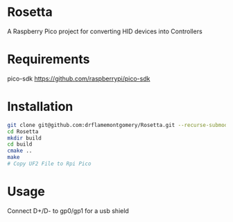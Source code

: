 # Rosetta
A Raspberry Pico project for converting HID devices into Controllers

# Requirements

pico-sdk <a>https://github.com/raspberrypi/pico-sdk</a>

# Installation

``` sh
git clone git@github.com:drflamemontgomery/Rosetta.git --recurse-submodules
cd Rosetta
mkdir build
cd build
cmake ..
make
# Copy UF2 File to Rpi Pico
```

# Usage

Connect D+/D- to gp0/gp1 for a usb shield
